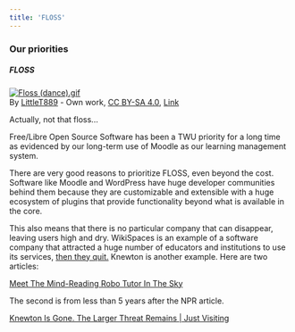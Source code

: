 ```yaml
---
title: 'FLOSS'
---
```

### Our priorities

##### FLOSS

<p><a href="https://commons.wikimedia.org/wiki/File:Floss_(dance).gif#/media/File:Floss_(dance).gif"><img src="https://upload.wikimedia.org/wikipedia/commons/2/2f/Floss_%28dance%29.gif" alt="Floss (dance).gif"></a><br>By <a href="//commons.wikimedia.org/w/index.php?title=User:LittleT889&amp;action=edit&amp;redlink=1" class="new" title="User:LittleT889 (page does not exist)">LittleT889</a> - <span class="int-own-work" lang="en">Own work</span>, <a href="https://creativecommons.org/licenses/by-sa/4.0" title="Creative Commons Attribution-Share Alike 4.0">CC BY-SA 4.0</a>, <a href="https://commons.wikimedia.org/w/index.php?curid=74998683">Link</a></p>

Actually, not that floss...

Free/Libre Open Source Software has been a TWU priority for a long time as evidenced by our long-term use of Moodle as our learning management system.

There are very good reasons to prioritize FLOSS, even beyond the cost. Software like Moodle and WordPress have huge developer communities behind them because they are customizable and extensible with a huge ecosystem of plugins that provide functionality beyond what is available in the core.

This also means that there is no particular company that can disappear, leaving users high and dry. WikiSpaces is an example of a software company that attracted a huge number of educators and institutions to use its services, [then they quit.](https://wikispaces.com/) Knewton is another example. Here are two articles:

<a class="embedly-card" data-card-controls="0" href="https://www.npr.org/sections/ed/2015/10/13/437265231/meet-the-mind-reading-robo-tutor-in-the-sky">Meet The Mind-Reading Robo Tutor In The Sky</a>

<script async src="//cdn.embedly.com/widgets/platform.js" charset="UTF-8"></script>

The second is from less than 5 years after the NPR article.

<a class="embedly-card" data-card-controls="0" href="https://www.insidehighered.com/blogs/just-visiting/knewton-gone-larger-threat-remains?utm_source=Academica+Top+Ten&utm_campaign=62fac2c01a-EMAIL_CAMPAIGN_2019_05_07_04_40&utm_medium=email&utm_term=0_b4928536cf-62fac2c01a-51939269">Knewton Is Gone. The Larger Threat Remains | Just Visiting</a>

